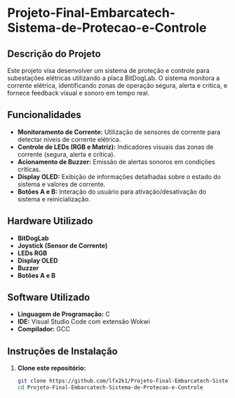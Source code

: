 # Projeto-Final-Embarcatech-Sistema-de-Protecao-e-Controle
## Descrição do Projeto
Este projeto visa desenvolver um sistema de proteção e controle para subestações elétricas utilizando a placa BitDogLab. O sistema monitora a corrente elétrica, identificando zonas de operação segura, alerta e crítica, e fornece feedback visual e sonoro em tempo real.

## Funcionalidades
- **Monitoramento de Corrente:** Utilização de sensores de corrente para detectar níveis de corrente elétrica.
- **Controle de LEDs (RGB e Matriz):** Indicadores visuais das zonas de corrente (segura, alerta e crítica).
- **Acionamento de Buzzer:** Emissão de alertas sonoros em condições críticas.
- **Display OLED:** Exibição de informações detalhadas sobre o estado do sistema e valores de corrente.
- **Botões A e B:** Interação do usuário para ativação/desativação do sistema e reinicialização.

## Hardware Utilizado
- **BitDogLab**
- **Joystick (Sensor de Corrente)**
- **LEDs RGB**
- **Display OLED**
- **Buzzer**
- **Botões A e B**

## Software Utilizado
- **Linguagem de Programação:** C
- **IDE:** Visual Studio Code com extensão Wokwi
- **Compilador:** GCC

## Instruções de Instalação
1. **Clone este repositório:**
   ```bash
   git clone https://github.com/lfx2k1/Projeto-Final-Embarcatech-Sistema-de-Protecao-e-Controle.git
   cd Projeto-Final-Embarcatech-Sistema-de-Protecao-e-Controle
